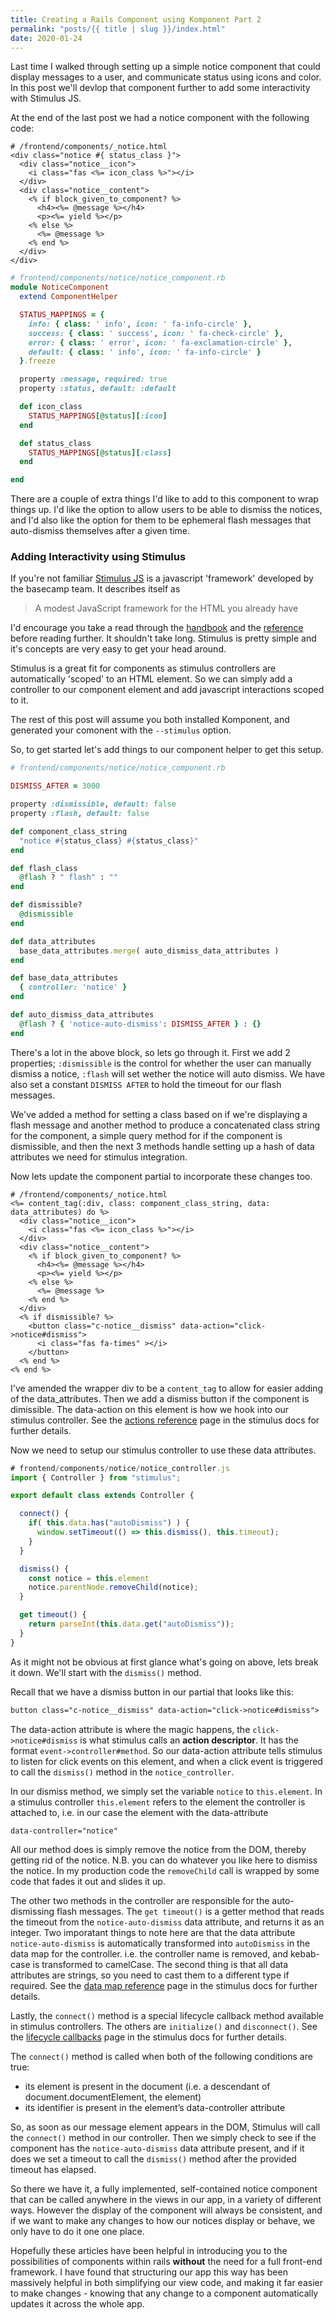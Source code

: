 ```yaml
---
title: Creating a Rails Component using Komponent Part 2
permalink: "posts/{{ title | slug }}/index.html"
date: 2020-01-24
---
```


Last time I walked through setting up a simple notice component that could display messages to a user, and communicate status using icons and color.  In this post we'll devlop that component further to add some interactivity with Stimulus JS.

<!--more-->

At the end of the last post we had a notice component with the following code:
```erb
# /frontend/components/_notice.html
<div class="notice #{ status_class }">
  <div class="notice__icon">
    <i class="fas <%= icon_class %>"></i>
  </div>  
  <div class="notice__content">
    <% if block_given_to_component? %>
      <h4><%= @message %></h4>
      <p><%= yield %></p>
    <% else %>
      <%= @message %>
    <% end %>
  </div>
</div>
```
```rb
# frontend/components/notice/notice_component.rb
module NoticeComponent
  extend ComponentHelper

  STATUS_MAPPINGS = {
    info: { class: ' info', icon: ' fa-info-circle' },
    success: { class: ' success', icon: ' fa-check-circle' },
    error: { class: ' error', icon: ' fa-exclamation-circle' },
    default: { class: ' info', icon: ' fa-info-circle' }
  }.freeze

  property :message, required: true
  property :status, default: :default

  def icon_class
    STATUS_MAPPINGS[@status][:icon]
  end

  def status_class
    STATUS_MAPPINGS[@status][:class]
  end

end
```

There are a couple of extra things I'd like to add to this component to wrap things up.  I'd like the option to allow users to be able to dismiss the notices, and I'd also like the option for them to be ephemeral flash messages that auto-dismiss themselves after a given time.

### Adding Interactivity using Stimulus

If you're not familiar [Stimulus JS](https://stimulusjs.org/) is a javascript 'framework' developed by the basecamp team.  It describes itself as

> A modest JavaScript framework for the HTML you already have

I'd encourage you take a read through the [handbook](https://stimulusjs.org/handbook/introduction) and the [reference](https://stimulusjs.org/reference/controllers) before reading further.  It shouldn't take long.  Stimulus is pretty simple and it's concepts are very easy to get your head around.

Stimulus is a great fit for components as stimulus controllers are automatically 'scoped' to an HTML element.  So we can simply add a controller to our component element and add javascript interactions scoped to it.

The rest of this post will assume you both installed Komponent, and generated your comonent with the `--stimulus` option.

So, to get started let's add things to our component helper to get this setup.

```rb
# frontend/components/notice/notice_component.rb

DISMISS_AFTER = 3000

property :dismissible, default: false
property :flash, default: false

def component_class_string
  "notice #{status_class} #{status_class}"
end

def flash_class
  @flash ? " flash" : ""
end

def dismissible?
  @dismissible
end

def data_attributes
  base_data_attributes.merge( auto_dismiss_data_attributes )
end

def base_data_attributes
  { controller: 'notice' }
end

def auto_dismiss_data_attributes
  @flash ? { 'notice-auto-dismiss': DISMISS_AFTER } : {}
end
```
There's a lot in the above block, so lets go through it.  First we add 2 properties; `:dismissible` is the control for whether the user can manually dismiss a notice, `:flash` will set wether the notice will auto dismiss.  We have also set a constant `DISMISS AFTER` to hold the timeout for our flash messages.

We've added a method for setting a class based on if we're displaying a flash message and another method to produce a concatenated class string for the component, a simple query method for if the component is dismissible, and then the next 3 methods handle setting up a hash of data attributes we need for stimulus integration.

Now lets update the component partial to incorporate these changes too.

```erb
# /frontend/components/_notice.html
<%= content_tag(:div, class: component_class_string, data: data_attributes) do %>
  <div class="notice__icon">
    <i class="fas <%= icon_class %>"></i>
  </div>  
  <div class="notice__content">
    <% if block_given_to_component? %>
      <h4><%= @message %></h4>
      <p><%= yield %></p>
    <% else %>
      <%= @message %>
    <% end %>
  </div>
  <% if dismissible? %>
    <button class="c-notice__dismiss" data-action="click->notice#dismiss">
      <i class="fas fa-times" ></i>
    </button>
  <% end %>
<% end %>
```

I've amended the wrapper div to be a `content_tag` to allow for easier adding of the data_attributes.  Then we add a dismiss button if the component is dimissible.  The data-action on this element is how we hook into our stimulus controller. See the [actions reference](https://stimulusjs.org/reference/actions) page in the stimulus docs for further details.

Now we need to setup our stimulus controller to use these data attributes.

```js
# frontend/components/notice/notice_controller.js
import { Controller } from "stimulus";

export default class extends Controller {

  connect() {
    if( this.data.has("autoDismiss") ) {
      window.setTimeout(() => this.dismiss(), this.timeout);
    }
  }

  dismiss() {
    const notice = this.element
    notice.parentNode.removeChild(notice);
  }

  get timeout() {
    return parseInt(this.data.get("autoDismiss"));
  }
}
```

As it might not be obvious at first glance what's going on above, lets break it down.  We'll start with the `dismiss()` method.

Recall that we have a dismiss button in our partial that looks like this:
```html
button class="c-notice__dismiss" data-action="click->notice#dismiss">
```
The data-action attribute is where the magic happens, the `click->notice#dismiss` is what stimulus calls an **action descriptor**.  It has the format `event->controller#method`.  So our data-action attribute tells stimulus to listen for click events on this element, and when a click event is triggered to call the `dismiss()` method in the `notice_controller`.

In our dismiss method, we simply set the variable `notice` to `this.element`.  In a stimulus controller `this.element` refers to the element the controller is attached to, i.e. in our case the element with the data-attribute 
```
data-controller="notice"
```
All our method does is simply remove the notice from the DOM, thereby getting rid of the notice.  N.B. you can do whatever you like here to dismiss the notice.  In my production code the `removeChild` call is wrapped by some code that fades it out and slides it up.  

The other two methods in the controller are responsible for the auto-dismissing flash messages.  The `get timeout()` is a getter method that reads the timeout from the `notice-auto-dismiss` data attribute, and returns it as an integer.  Two imporatant things to note here are that the data attribute `notice-auto-dismiss` is automatically transformed into `autoDismiss` in the data map for the controller.  i.e. the controller name is removed, and kebab-case is transformed to camelCase.  The second thing is that all data attributes are strings, so you need to cast them to a different type if required. See the [data map reference](https://stimulusjs.org/reference/actions) page in the stimulus docs for further details. 

Lastly, the `connect()` method is a special lifecycle callback method available in stimulus controllers. The others are `initialize()` and `disconnect()`.  See the [lifecycle callbacks](https://stimulusjs.org/reference/actions) page in the stimulus docs for further details. 

The `connect()` method is called when both of the following conditions are true:

* its element is present in the document (i.e. a descendant of document.documentElement, the <html> element)
* its identifier is present in the element’s data-controller attribute

So, as soon as our message element appears in the DOM, Stimulus will call the `connect()` method in our controller.  Then we simply check to see if the component has the `notice-auto-dismiss` data attribute present, and if it does we set a timeout to call the `dismiss()` method after the provided timeout has elapsed.

So there we have it, a fully implemented, self-contained notice component that can be called anywhere in the views in our app, in a variety of different ways.  However the display of the component will always be consistent, and if we want to make any changes to how our notices display or behave, we only have to do it one one place.

Hopefully these articles have been helpful in introducing you to the possibilities of components within rails **without** the need for a full front-end framework.  I have found that structuring our app this way has been massively helpful in both simplifying our view code, and making it far easier to make changes - knowing that any change to a component automatically updates it across the whole app.































